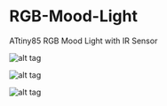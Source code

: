 RGB-Mood-Light
==============

ATtiny85 RGB Mood Light with IR Sensor

![alt tag](http://weegs.blog.com/wp-content/blogs.dir/00/08/11/45/8114547/files/mood-light/dsc00609.jpg)

![alt tag](http://weegs.blog.com/wp-content/blogs.dir/00/08/11/45/8114547/files/mood-light/dsc00610.jpg)

![alt tag](http://weegs.blog.com/wp-content/blogs.dir/00/08/11/45/8114547/files/mood-light/dsc00613.jpg)
